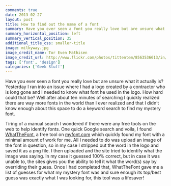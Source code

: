 ```yaml
---
comments: true
date: 2013-02-27
layout: post
title: How to find out the name of a font
summary: Have you ever seen a font you really love but are unsure what it actually is?  Yesterday I ran into an issue where I had a logo created by a contractor who is long gone and I needed to know what font he used in the logo.  How hard could that be?
summary_horizontal_position: left
summary_vertical_position: 35
additional_title_css: smaller-title
image: milkyway.jpg
image_credit_name: Tor Even Mathisen
image_credit_url: http://www.flickr.com/photos/tittentem/8563536613/in/photostream
tags: ['font', 'design']
categories: ['Geek Stuff']
---
```

Have you ever seen a font you really love but are unsure what it actually is?  Yesterday I ran into an issue where I had a logo created by a contractor who is long gone and I needed to know what font he used in the logo.  How hard could that be?  Well after about ten minutes of searching I quickly realized there are way more fonts in the world than I ever realized and that I didn’t know enough about this space to do a keyword search to find my mystery font.  

Tiring of a manual search I wondered if there were any free tools on the web to help identify fonts.  One quick Google search and voila, I found [WhatTheFont](http://www.myfonts.com/WhatTheFont/ "What The Font"), a free tool on [myfont.com](http://www.myfonts.com/ "MyFont.com") which quickly found my font with a minimal amount of work for me.  All I needed to do was upload an image of the font in question, so in my case I stripped out the word in the logo and saved it as a png file.  I then uploaded and the site tried to identify what the image was saying.  In my case it guessed 100% correct, but in case it was unable to, the sites gives you the ability to tell it what the word(s) say by overriding their guess.  Once I had completed that, WhatTheFont gave me a list of guesses for what my mystery font was and sure enough its top/best guess was exactly what I was looking for, this tool was a lifesaver!